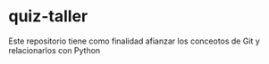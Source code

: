 # quiz-taller
Este repositorio tiene como finalidad afianzar los conceotos de Git y relacionarlos con Python
